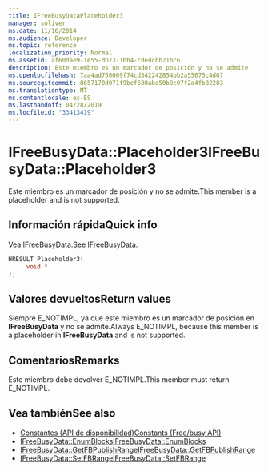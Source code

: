 ```yaml
---
title: IFreeBusyDataPlaceholder3
manager: soliver
ms.date: 11/16/2014
ms.audience: Developer
ms.topic: reference
localization_priority: Normal
ms.assetid: af60dae9-1e55-db73-1bb4-cdedcbb21bc6
description: Este miembro es un marcador de posición y no se admite.
ms.openlocfilehash: 7aa4ad750009f74cd342242854bb2a55675c4d67
ms.sourcegitcommit: 8657170d071f9bcf680aba50b9c07f2a4fb82283
ms.translationtype: MT
ms.contentlocale: es-ES
ms.lasthandoff: 04/28/2019
ms.locfileid: "33413419"
---
```

# <a name="ifreebusydataplaceholder3"></a><span data-ttu-id="ec8d8-103">IFreeBusyData::Placeholder3</span><span class="sxs-lookup"><span data-stu-id="ec8d8-103">IFreeBusyData::Placeholder3</span></span>

<span data-ttu-id="ec8d8-104">Este miembro es un marcador de posición y no se admite.</span><span class="sxs-lookup"><span data-stu-id="ec8d8-104">This member is a placeholder and is not supported.</span></span>
  
## <a name="quick-info"></a><span data-ttu-id="ec8d8-105">Información rápida</span><span class="sxs-lookup"><span data-stu-id="ec8d8-105">Quick info</span></span>

<span data-ttu-id="ec8d8-106">Vea [IFreeBusyData](ifreebusydata.md).</span><span class="sxs-lookup"><span data-stu-id="ec8d8-106">See [IFreeBusyData](ifreebusydata.md).</span></span>
  
```cpp
HRESULT Placeholder3( 
     void * 
);
```

## <a name="return-values"></a><span data-ttu-id="ec8d8-107">Valores devueltos</span><span class="sxs-lookup"><span data-stu-id="ec8d8-107">Return values</span></span>

<span data-ttu-id="ec8d8-108">Siempre E_NOTIMPL, ya que este miembro es un marcador de posición en **IFreeBusyData** y no se admite.</span><span class="sxs-lookup"><span data-stu-id="ec8d8-108">Always E_NOTIMPL, because this member is a placeholder in **IFreeBusyData** and is not supported.</span></span> 
  
## <a name="remarks"></a><span data-ttu-id="ec8d8-109">Comentarios</span><span class="sxs-lookup"><span data-stu-id="ec8d8-109">Remarks</span></span>

<span data-ttu-id="ec8d8-110">Este miembro debe devolver E_NOTIMPL.</span><span class="sxs-lookup"><span data-stu-id="ec8d8-110">This member must return E_NOTIMPL.</span></span>
  
## <a name="see-also"></a><span data-ttu-id="ec8d8-111">Vea también</span><span class="sxs-lookup"><span data-stu-id="ec8d8-111">See also</span></span>

- [<span data-ttu-id="ec8d8-112">Constantes (API de disponibilidad)</span><span class="sxs-lookup"><span data-stu-id="ec8d8-112">Constants (Free/busy API)</span></span>](constants-free-busy-api.md)
- [<span data-ttu-id="ec8d8-113">IFreeBusyData::EnumBlocks</span><span class="sxs-lookup"><span data-stu-id="ec8d8-113">IFreeBusyData::EnumBlocks</span></span>](ifreebusydata-enumblocks.md)
- [<span data-ttu-id="ec8d8-114">IFreeBusyData::GetFBPublishRange</span><span class="sxs-lookup"><span data-stu-id="ec8d8-114">IFreeBusyData::GetFBPublishRange</span></span>](ifreebusydata-getfbpublishrange.md)
- [<span data-ttu-id="ec8d8-115">IFreeBusyData::SetFBRange</span><span class="sxs-lookup"><span data-stu-id="ec8d8-115">IFreeBusyData::SetFBRange</span></span>](ifreebusydata-setfbrange.md)

